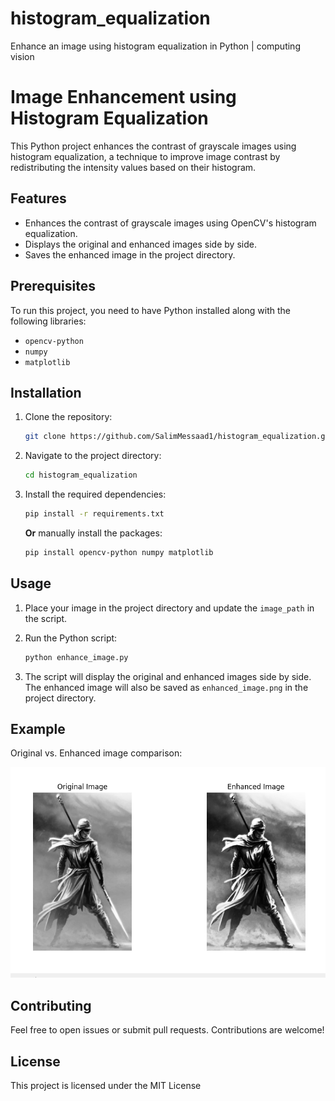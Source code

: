 # histogram_equalization
Enhance an image using histogram equalization in Python | computing vision
# Image Enhancement using Histogram Equalization

This Python project enhances the contrast of grayscale images using histogram equalization, a technique to improve image contrast by redistributing the intensity values based on their histogram.

## Features
- Enhances the contrast of grayscale images using OpenCV's histogram equalization.
- Displays the original and enhanced images side by side.
- Saves the enhanced image in the project directory.

## Prerequisites
To run this project, you need to have Python installed along with the following libraries:
- `opencv-python`
- `numpy`
- `matplotlib`

## Installation

1. Clone the repository:
    ```bash
    git clone https://github.com/SalimMessaad1/histogram_equalization.git
    ```

2. Navigate to the project directory:
    ```bash
    cd histogram_equalization
    ```

3. Install the required dependencies:
    ```bash
    pip install -r requirements.txt
    ```

    **Or** manually install the packages:
    ```bash
    pip install opencv-python numpy matplotlib
    ```

## Usage

1. Place your image in the project directory and update the `image_path` in the script.

2. Run the Python script:
    ```bash
    python enhance_image.py
    ```

3. The script will display the original and enhanced images side by side. The enhanced image will also be saved as `enhanced_image.png` in the project directory.

## Example

Original vs. Enhanced image comparison:

![Comparison Image](example.png)

## Contributing
Feel free to open issues or submit pull requests. Contributions are welcome!

## License
This project is licensed under the MIT License 

